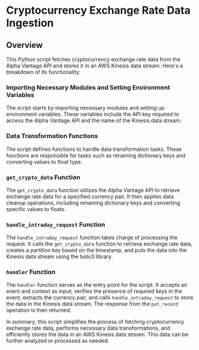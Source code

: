 # Cryptocurrency Exchange Rate Data Ingestion 

## Overview

This Python script fetches cryptocurrency exchange rate data from the Alpha Vantage API and stores it in an AWS Kinesis data stream. Here's a breakdown of its functionality:
 
### Importing Necessary Modules and Setting Environment Variables

The script starts by importing necessary modules and setting up environment variables. These variables include the API key required to access the Alpha Vantage API and the name of the Kinesis data stream.

### Data Transformation Functions

The script defines functions to handle data transformation tasks. These functions are responsible for tasks such as renaming dictionary keys and converting values to float type.

### `get_crypto_data` Function

The `get_crypto_data` function utilizes the Alpha Vantage API to retrieve exchange rate data for a specified currency pair. It then applies data cleanup operations, including renaming dictionary keys and converting specific values to floats.

### `handle_intraday_request` Function

The `handle_intraday_request` function takes charge of processing the request. It calls the `get_crypto_data` function to retrieve exchange rate data, creates a partition key based on the timestamp, and puts the data into the Kinesis data stream using the boto3 library.

### `handler` Function

The `handler` function serves as the entry point for the script. It accepts an event and context as input, verifies the presence of required keys in the event, extracts the currency pair, and calls `handle_intraday_request` to store the data in the Kinesis data stream. The response from the `put_record` operation is then returned.

In summary, this script simplifies the process of fetching cryptocurrency exchange rate data, performs necessary data transformations, and efficiently stores the data in an AWS Kinesis data stream. This data can be further analyzed or processed as needed.
